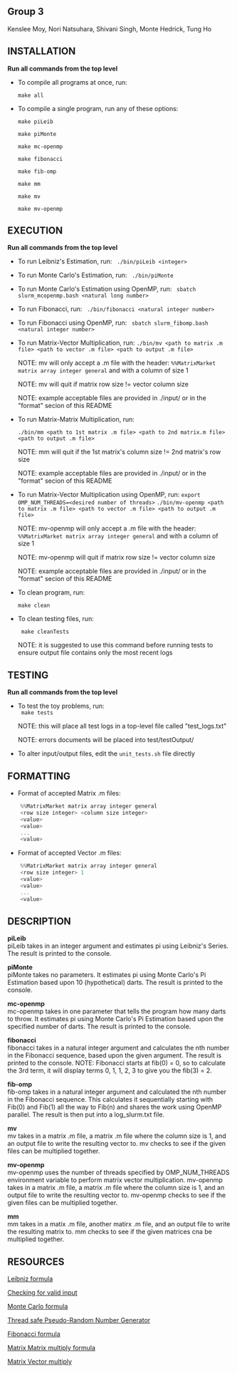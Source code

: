 ## Group 3 <br />
Kenslee Moy, Nori Natsuhara, Shivani Singh, Monte Hedrick, Tung Ho

## INSTALLATION <br />
**Run all commands from the top level**

* To compile all programs at once, run:

    `make all`

* To compile a single program, run any of these options:

    `make piLeib`
	
    `make piMonte`

    `make mc-openmp`
	
    `make fibonacci`

    `make fib-omp`
	
    `make mm`
	
    `make mv`

    `make mv-openmp`

## EXECUTION <br />
**Run all commands from the top level**

* To run Leibniz's Estimation, run:
   ` ./bin/piLeib <integer>`

* To run Monte Carlo's Estimation, run:
   ` ./bin/piMonte`

* To run Monte Carlo's Estimation using OpenMP, run:
   ` sbatch slurm_mcopenmp.bash <natural long number>`

* To run Fibonacci, run:
   ` ./bin/fibonacci <natural integer number>`

* To run Fibonacci using OpenMP, run:
    ` sbatch slurm_fibomp.bash <natural integer number>`

* To run Matrix-Vector Multiplication, run:
    `./bin/mv <path to matrix .m file> <path to vector .m file> <path to output .m file>`
	
	NOTE: mv will only accept a .m file with the header:
        `%%MatrixMarket matrix array integer general`
    and with a column of size 1

    NOTE: mv will quit if matrix row size != vector column size

    NOTE: example acceptable files are provided in ./input/ or in the "format" secion of this README
    

* To run Matrix-Matrix Multiplication, run:

    `./bin/mm <path to 1st matrix .m file> <path to 2nd matrix.m file> <path to output .m file>`

    NOTE: mm will quit if the 1st matrix's column size != 2nd matrix's row size

    NOTE: example acceptable files are provided in ./input/ or in the "format" secion of this README
    
* To run Matrix-Vector Multiplication using OpenMP, run:
    `export OMP_NUM_THREADS=<desired number of threads>`
    `./bin/mv-openmp <path to matrix .m file> <path to vector .m file> <path to output .m file>`
	
	NOTE: mv-openmp will only accept a .m file with the header:
        `%%MatrixMarket matrix array integer general`
    and with a column of size 1

    NOTE: mv-openmp will quit if matrix row size != vector column size

    NOTE: example acceptable files are provided in ./input/ or in the "format" secion of this README

* To clean program, run:

    `make clean`

* To clean testing files, run:

   ` make cleanTests`

    NOTE: it is suggested to use this command before running tests to ensure output file contains 
        only the most recent logs

## TESTING <br />
**Run all commands from the top level**

* To test the toy problems, run: <br />
   ` make tests`

   NOTE: this will place all test logs in a top-level file called "test_logs.txt"

   NOTE: errors documents will be placed into test/testOutput/

* To alter input/output files, edit the `unit_tests.sh` file directly

## FORMATTING <br />
* Format of accepted Matrix .m files:
```c
    %%MatrixMarket matrix array integer general
    <row size integer> <column size integer>
    <value>
    <value>
    ...
    <value>
```

* Format of accepted Vector .m files:
```c
    %%MatrixMarket matrix array integer general
    <row size integer> 1
    <value>
    <value>
    ...
    <value>
```

## DESCRIPTION <br />
**piLeib** <br />
piLeib takes in an integer argument and estimates pi using Leibniz's Series. 
The result is printed to the console.

**piMonte** <br />
piMonte takes no parameters. It estimates pi using Monte Carlo's Pi
Estimation based upon 10 (hypothetical) darts. The result is printed to
the console.

**mc-openmp** <br />
mc-openmp takes in one parameter that tells the program how many darts to throw.
It estimates pi using Monte Carlo's Pi Estimation based upon the specified number
of darts. The result is printed to the console.

**fibonacci** <br />
fibonacci takes in a natural integer argument and calculates the nth
number in the Fibonacci sequence, based upon the given argument. The result
is printed to the console. 
NOTE: Fibonacci starts at fib(0) = 0, so to calculate the 
3rd term, it will display terms 0, 1, 1, 2, 3 to give you the fib(3) = 2.

**fib-omp** <br />
fib-omp takes in a natural integer argument and calculated the nth number in
the Fibonacci sequence. This calculates it sequentially starting with Fib(0)
and Fib(1) all the way to Fib(n) and shares the work using OpenMP parallel.
The result is then put into a log_slurm.txt file.

**mv** <br />
mv takes in a matrix .m file, a matrix .m file where the column size is 1, 
and an output file to write the resulting vector to. mv checks to see if the
given files can be multiplied together.

**mv-openmp** <br />
mv-openmp uses the number of threads specified by OMP_NUM_THREADS environment variable
to perform matrix vector multiplication. mv-openmp takes in a matrix .m file, a matrix 
.m file where the column size is 1, and an output file to write the resulting vector to.
mv-openmp checks to see if the given files can be multiplied together.

**mm** <br />
mm takes in a matix .m file, another matirx .m file, and an output file to
write the resulting matrix to. mm checks to see if the given matrices cna be
multiplied together.

## RESOURCES <br />
[Leibniz formula](https://stackoverflow.com/questions/18036367/leibniz-formula-for-%CF%80-is-this-any-good-python "Leibniz formula")

[Checking for valid input](https://stackoverflow.com/questions/17292545/how-to-check-if-the-input-is-a-number-or-not-in-c "Checking for valid input")

[Monte Carlo formula](https://www.geeksforgeeks.org/estimating-value-pi-using-monte-carlo/ "Monte Carlo formula")

[Thread safe Pseudo-Random Number Generator](https://linux.die.net/man/3/rand_r "rand_r")

[Fibonacci formula](https://www.programiz.com/c-programming/examples/fibonacci-series "Fibonacci formula")

[Matrix Matrix multiply formula](https://www.programiz.com/python-programming/examples/multiply-matrix "Matrix Matrix multiply formula")

[Matrix Vector multiply](https://mathinsight.org/matrix_vector_multiplication "Matrix Vector multiply")

